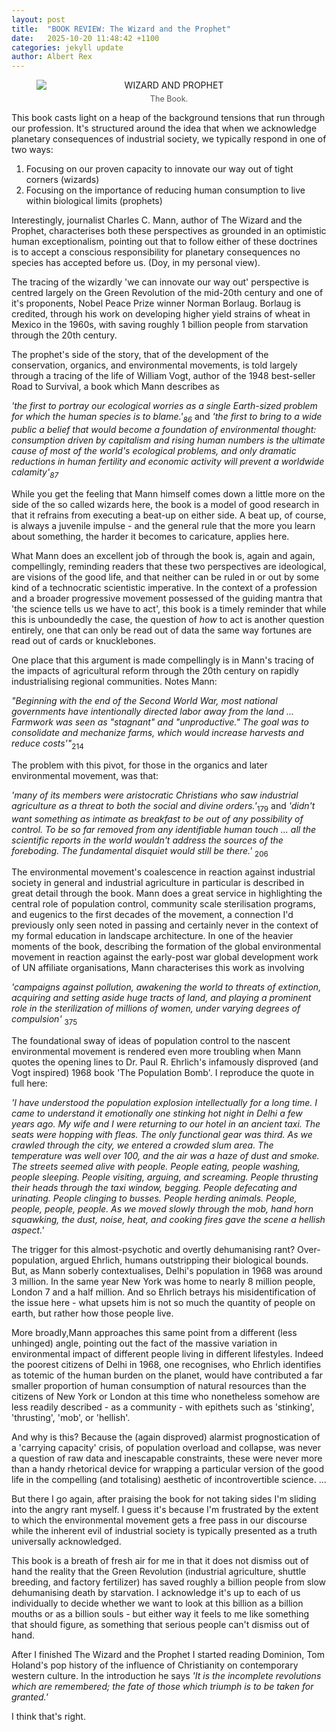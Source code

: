 ```yaml
---
layout: post
title:  "BOOK REVIEW: The Wizard and the Prophet"
date:   2025-10-20 11:48:42 +1100
categories: jekyll update
author: Albert Rex
---
```


<figure style="text-align: center;">
  <img src="{{ site.baseurl }}/assets/Blog/WP.jpg" alt="WIZARD AND PROPHET" style="display: block; margin: 0 auto; max-width: 100%; height: auto;">
  <figcaption style="font-size: 0.9em; color: #555; margin-top: 0.5em;">
    The Book.
  </figcaption>
</figure>

This book casts light on a heap of the background tensions that run through our profession. 
It's structured around the idea that when we acknowledge planetary consequences of industrial society, we typically respond in one of two ways:

1. Focusing on our proven capacity to innovate our way out of tight corners (wizards)
2. Focusing on the importance of reducing human consumption to live within biological limits (prophets)

Interestingly, journalist Charles C. Mann, author of The Wizard and the Prophet, characterises both these perspectives as grounded in an optimistic human exceptionalism, pointing out that to follow either of these doctrines is to accept a conscious responsibility for planetary consequences no species has accepted before us. (Doy, in my personal view).

The tracing of the wizardly 'we can innovate our way out' perspective is centred largely on the Green Revolution of the mid-20th century and one of it's proponents, Nobel Peace Prize winner Norman Borlaug. Borlaug is credited, through his work on developing higher yield strains of wheat in Mexico in the 1960s, with saving roughly 1 billion people from starvation through the 20th century.

The prophet's side of the story, that of the development of the conservation, organics, and environmental movements, is told largely through a tracing of the life of William Vogt, author of the 1948 best-seller Road to Survival, a book which Mann describes as

*'the first to portray our ecological worries as a single Earth-sized problem for which the human species is to blame.'<sub>86</sub>*
and
*'the first to bring to a wide public a belief that would become a foundation of environmental thought: consumption driven by capitalism and rising human numbers is the ultimate cause of most of the world's ecological problems, and only dramatic reductions in human fertility and economic activity will prevent a worldwide calamity'<sub>87</sub>*

While you get the feeling that Mann himself comes down a little more on the side of the so called wizards here, the book is a model of good research in that it refrains from executing a beat-up on either side.
A beat up, of course, is always a juvenile impulse - and the general rule that the more you learn about something, the harder it becomes to caricature, applies here.

What Mann does an excellent job of through the book is, again and again, compellingly, reminding readers that these two perspectives are ideological, are visions of the good life, and that neither can be ruled in or out by some kind of a technocratic scientistic imperative.
In the context of a profession and a broader progressive movement possessed of the guiding mantra that 'the science tells us we have to act', this book is a timely reminder that while this is unboundedly the case, the question of *how* to act is another question entirely, one that can only be read out of data the same way fortunes are read out of cards or knucklebones.

One place that this argument is made compellingly is in Mann's tracing of the impacts of agricultural reform through the 20th century on rapidly industrialising regional communities. Notes Mann:

*"Beginning with the end of the Second World War, most national governments have intentionally directed labor away from the land ... Farmwork was seen as "stagnant" and "unproductive." The goal was to consolidate and mechanize farms, which would increase harvests and reduce costs'"*<sub>214</sub>

The problem with this pivot, for those in the organics and later environmental movement, was that:

*'many of its members were aristocratic Christians who saw industrial agriculture as a threat to both the social and divine orders.'*<sub>179</sub>
and
*'didn't want something as intimate as breakfast to be out of any possibility of control. To be so far removed from any identifiable human touch ... all the scientific reports in the world wouldn't address the sources of the foreboding. The fundamental disquiet would still be there.'* <sub>206</sub>

The environmental movement's coalescence in reaction against industrial society in general and industrial agriculture in particular is described in great detail through the book. Mann does a great service in highlighting the central role of population control, community scale sterilisation programs, and eugenics to the first decades of the movement, a connection I'd previously only seen noted in passing and certainly never in the context of my formal education in landscape architecture.
In one of the heavier moments of the book, describing the formation of the global environmental movement in reaction against the early-post war global development work of UN affiliate organisations, Mann characterises this work as involving

*'campaigns against pollution, awakening the world to threats of extinction, acquiring and setting aside huge tracts of land, and playing a prominent role in the sterilization of millions of women, under varying degrees of compulsion'* <sub>375</sub>

The foundational sway of ideas of population control to the nascent environmental movement is rendered even more troubling when Mann quotes the opening lines to Dr. Paul R. Ehrlich's infamously disproved (and Vogt inspired) 1968 book 'The Population Bomb'. I reproduce the quote in full here:

*'I have understood the population explosion intellectually for a long time. I came to understand it emotionally one stinking hot night in Delhi a few years ago. My wife and I were returning to our hotel in an ancient taxi. The seats were hopping with fleas. The only functional gear was third. As we crawled through the city, we entered a crowded slum area. The temperature was well over 100, and the air was a haze of dust and smoke. The streets seemed alive with people. People eating, people washing, people sleeping. People visiting, arguing, and screaming. People thrusting their heads through the taxi window, begging. People defecating and urinating. People clinging to busses. People herding animals. People, people, people, people. As we moved slowly through the mob, hand horn squawking, the dust, noise, heat, and cooking fires gave the scene a hellish aspect.'*

The trigger for this almost-psychotic and overtly dehumanising rant? Over-population, argued Ehrlich, humans outstripping their biological bounds.
But, as Mann soberly contextualises, Delhi's population in 1968 was around 3 million. In the same year New York was home to nearly 8 million people, London 7 and a half million. 
And so Ehrlich betrays his misidentification of the issue here - what upsets him is not so much the quantity of people on earth, but rather how those people live.

More broadly,Mann approaches this same point from a different (less unhinged) angle, pointing out the fact of the massive variation in environmental impact of different people living in different lifestyles.
Indeed the poorest citizens of Delhi in 1968, one recognises, who Ehrlich identifies as totemic of the human burden on the planet, would have contributed a far smaller proportion of human consumption of natural resources than the citizens of New York or London at this time who nonetheless somehow are less readily described - as a community - with epithets such as 'stinking', 'thrusting', 'mob', or 'hellish'.

And why is this? Because the (again disproved) alarmist prognostication of a 'carrying capacity' crisis, of population overload and collapse, was never a question of raw data and inescapable constraints, these were never more than a handy rhetorical device for wrapping a particular version of the good life in the compelling (and totalising) aesthetic of incontrovertible science.
...

But there I go again, after praising the book for not taking sides I'm sliding into the angry rant myself. I guess it's because I'm frustrated by the extent to which the environmental movement gets a free pass in our discourse while the inherent evil of industrial society is typically presented as a truth universally acknowledged.
 
This book is a breath of fresh air for me in that it does not dismiss out of hand the reality that the Green Revolution (industrial agriculture, shuttle breeding, and factory fertilizer) has saved roughly a billion people from slow dehumanising death by starvation. 
I acknowledge it's up to each of us individually to decide whether we want to look at this billion as a billion mouths or as a billion souls - but either way it feels to me like something that should figure, as something that serious people can't dismiss out of hand.

After I finished The Wizard and the Prophet I started reading Dominion, Tom Holand's pop history of the influence of Christianity on contemporary western culture. In the introduction he says
*'It is the incomplete revolutions which are remembered; the fate of those which triumph is to be taken for granted.'*

I think that's right.